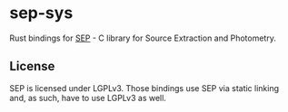 # sep-sys

Rust bindings for [SEP](https://github.com/kbarbary/sep) - C library for Source Extraction and Photometry.

## License

SEP is licensed under LGPLv3. Those bindings use SEP via static linking and, as such, have to use LGPLv3 as well.
